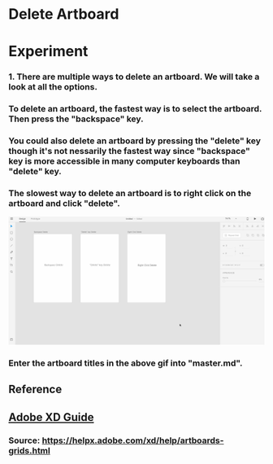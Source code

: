# **Delete Artboard**


# **Experiment**

### **1.** There are multiple ways to delete an artboard. We will take a look at all the options.

### To delete an artboard, the fastest way is to **select the artboard**. Then press the "backspace" key. 

### You could also delete an artboard by pressing the "delete" key though it's not nessarily the fastest way since "backspace" key is more accessible in many computer keyboards than "delete" key. 

### The slowest way to delete an artboard is to right click on the artboard and click "delete". 

![](../images/pilot-07/slow-delete.gif)

### Enter the artboard titles in the above gif into "master.md". 


## **Reference**

## [Adobe XD Guide]()

### **Source:** https://helpx.adobe.com/xd/help/artboards-grids.html
